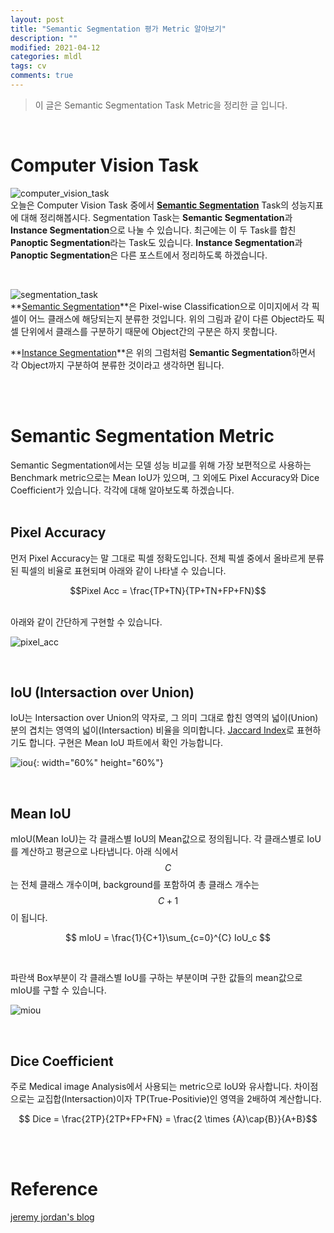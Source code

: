 ```yaml
---
layout: post
title: "Semantic Segmentation 평가 Metric 알아보기"
description: ""
modified: 2021-04-12
categories: mldl
tags: cv
comments: true
---
```


> 이 글은 Semantic Segmentation Task Metric을 정리한 글 입니다.

<br>

# Computer Vision Task
![computer_vision_task](https://cdn.jsdelivr.net/gh/ddamddi/ddamddi.github.io/assets/img/paper_review/computer_vision_task.png)  
오늘은 Computer Vision Task 중에서 **[Semantic Segmentation]()** Task의 성능지표에 대해 정리해봅시다. Segmentation Task는 **Semantic Segmentation**과 **Instance Segmentation**으로 나눌 수 있습니다. 최근에는 이 두 Task를 합친 **Panoptic Segmentation**라는 Task도 있습니다. **Instance Segmentation**과 **Panoptic Segmentation**은 다른 포스트에서 정리하도록 하겠습니다.  

<br>

![segmentation_task](https://cdn.jsdelivr.net/gh/ddamddi/ddamddi.github.io/assets/img/segmentation_task.png)  
**[Semantic Segmentation]()**은 Pixel-wise Classification으로 이미지에서 각 픽셀이 어느 클래스에 해당되는지 분류한 것입니다. 위의 그림과 같이 다른 Object라도 픽셀 단위에서 클래스를 구분하기 때문에 Object간의 구분은 하지 못합니다.  

**[Instance Segmentation]()**은 위의 그럼처럼 **Semantic Segmentation**하면서 각 Object까지 구분하여 분류한 것이라고 생각하면 됩니다.  


<br><br>

# Semantic Segmentation Metric

Semantic Segmentation에서는 모델 성능 비교를 위해 가장 보편적으로 사용하는 Benchmark metric으로는 Mean IoU가 있으며, 그 외에도 Pixel Accuracy와 Dice Coefficient가 있습니다. 각각에 대해 알아보도록 하겠습니다.  
<br>

## Pixel Accuracy
먼저 Pixel Accuracy는 말 그대로 픽셀 정확도입니다. 전체 픽셀 중에서 올바르게 분류된 픽셀의 비율로 표현되며 아래와 같이 나타낼 수 있습니다.  

$$Pixel Acc = \frac{TP+TN}{TP+TN+FP+FN}$$

<br>
아래와 같이 간단하게 구현할 수 있습니다.  

![pixel_acc](https://cdn.jsdelivr.net/gh/ddamddi/ddamddi.github.io/assets/img/pixelAcc.png)  

<br>

## IoU (Intersaction over Union)
IoU는 Intersaction over Union의 약자로, 그 의미 그대로 합친 영역의 넓이(Union) 분의 겹치는 영역의 넓이(Intersaction) 비율을 의미합니다. [Jaccard Index](https://ko.wikipedia.org/wiki/%EC%9E%90%EC%B9%B4%EB%93%9C_%EC%A7%80%EC%88%98)로 표현하기도 합니다. 구현은 Mean IoU 파트에서 확인 가능합니다.   

![iou](https://cdn.jsdelivr.net/gh/ddamddi/ddamddi.github.io/assets/img/iou.png){: width="60%" height="60%"}  

<br>

## Mean IoU
mIoU(Mean IoU)는 각 클래스별 IoU의 Mean값으로 정의됩니다. 각 클래스별로 IoU를 계산하고 평균으로 나타냅니다. 아래 식에서 $$C$$는 전체 클래스 개수이며, background를 포함하여 총 클래스 개수는 $$C+1$$이 됩니다.   

$$ mIoU = \frac{1}{C+1}\sum_{c=0}^{C} IoU_c $$  

<br>

파란색 Box부분이 각 클래스별 IoU를 구하는 부분이며 구한 값들의 mean값으로 mIoU를 구할 수 있습니다.

![miou](https://cdn.jsdelivr.net/gh/ddamddi/ddamddi.github.io/assets/img/miou.png)

<br>

## Dice Coefficient
주로 Medical image Analysis에서 사용되는 metric으로 IoU와 유사합니다. 차이점으로는 교집합(Intersaction)이자 TP(True-Positivie)인 영역을 2배하여 계산합니다.  

$$ Dice = \frac{2TP}{2TP+FP+FN} = \frac{2 \times {A}\cap{B}}{A+B}$$

<br><br>


# Reference
[jeremy jordan's blog](https://www.jeremyjordan.me/evaluating-image-segmentation-models/)  

<br>